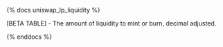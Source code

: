 {% docs uniswap_lp_liquidity %}

[BETA TABLE] - The amount of liquidity to mint or burn, decimal adjusted.

{% enddocs %}